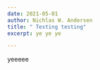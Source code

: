 ```yaml
---
date: 2021-05-01
author: Nichlas W. Andersen
title: " Testing testing"
excerpt: ye ye ye

---
```

yeeeee